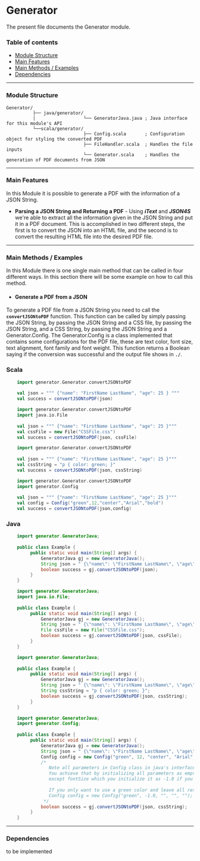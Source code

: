 # Generator

The present file documents the Generator module.
<br/>

### Table of contents ###

* [Module Structure](#module-structure)
* [Main Features](#main-features)
* [Main Methods / Examples](#main-methods-/-examples)
* [Dependencies](#dependencies)
 
 
---
  
### Module Structure ### 
  
   ```
   Generator/
             ├── java/generator/
             |                  └── GeneratorJava.java ; Java interface for this module's API
             └──scala/generator/
                                ├── Config.scala       ; Configuration object for styling the converted PDF
                                ├── FileHandler.scala  ; Handles the file inputs
                                └── Generator.scala    ; Handles the generation of PDF documents from JSON
   ``` 
   
---

### Main Features ### 

In this Module it is possible to generate a PDF with the information of a JSON String.

* **Parsing a JSON String and Returning a PDF** - Using **_iText_** and **_JSON4S_** we're able
to extract all the information given in the JSON String and put it in a PDF document. This is accomplished in
two different steps, the first is to convert the JSON into an HTML file, and the second is to convert the 
resulting HTML file into the desired PDF file.
 
---

### Main Methods / Examples ###

In this Module there is one single main method that can be called in four different ways. In this section 
there will be some example on how to call this method.

* #### Generate a PDF from a JSON ####

To generate a PDF file from a JSON String you need to call the **`convertJSONtoPDF`** function. This function can
be called by simply passing the JSON String, by passing the JSON String and a CSS file, by passing the JSON 
String, and a CSS String, by passing the JSON String and a Generator.Config. The Generator.Config is a class implemented that 
contains some configurations for the PDF file, these are text color, font size, text alignment, font family
and font weight. This function returns a Boolean saying if the conversion was successful and the output file 
shows in **`./`**.

### Scala
 
```scala
    import generator.Generator.convertJSONtoPDF
    
    val json = """ {"name": "FirstName LastName", "age": 25 } """
    val success = convertJSONtoPDF(json)
```

```scala
    import generator.Generator.convertJSONtoPDF
    import java.io.File
    
    val json = """ {"name": "FirstName LastName", "age": 25 }"""
    val cssFile = new File("CSSFile.css")
    val success = convertJSONtoPDF(json, cssFile)
```

```scala
    import generator.Generator.convertJSONtoPDF
   
    val json = """ {"name": "FirstName LastName", "age": 25 }"""
    val cssString = "p { color: green; }"
    val success = convertJSONtoPDF(json, cssString)
```

```scala
    import generator.Generator.convertJSONtoPDF
    import generator.Config
    
    val json = """ {"name": "FirstName LastName", "age": 25 }"""
    val config = Config("green",12,"center","Arial","bold")
    val success = convertJSONtoPDF(json,config)
```

### Java

```java
    import generator.GeneratorJava;
    
    public class Example {
         public static void main(String[] args) {
             GeneratorJava gj = new GeneratorJava();
             String json = " {\"name\": \"FirstName LastName\", \"age\": 25}";
             boolean success = gj.convertJSONtoPDF(json);
         }
    }
```

```java
    import generator.GeneratorJava;
    import java.io.File;
    
    public class Example {
         public static void main(String[] args) {
             GeneratorJava gj = new GeneratorJava();
             String json = " {\"name\": \"FirstName LastName\", \"age\": 25}";
             File cssFile = new File("CSSFile.css");
             boolean success = gj.convertJSONtoPDF(json, cssFile);
         }
    }
```

```java
    import generator.GeneratorJava;
    
    public class Example {
         public static void main(String[] args) {
             GeneratorJava gj = new GeneratorJava();
             String json = " {\"name\": \"FirstName LastName\", \"age\": 25}";
             String cssString = "p { color: green; }";
             boolean success = gj.convertJSONtoPDF(json, cssString);
         }
    }
```

```java
    import generator.GeneratorJava;
    import generator.Config;
    
    public class Example {
         public static void main(String[] args) {
             GeneratorJava gj = new GeneratorJava();
             String json = " {\"name\": \"FirstName LastName\", \"age\": 25}";
             Config config = new Config("green", 12, "center", "Arial", "bold");
             /*
                Note all parameters in Config class in java's interface must be initialized.
                You achieve that by initializing all parameters as empty String (if you don't want to specify a value for them)
                except fontSize which you initialize it as -1.0 if you don't want to specify a value for it.
                
                If you only want to use a green color and leave all rest by default, you'd do:
                Config config = new Config("green", -1.0, "", "", "");
              */
             boolean success = gj.convertJSONtoPDF(json, cssString);
         }
    }
```

 
---

### Dependencies ### 

to be implemented 
 
